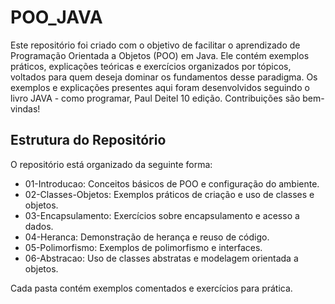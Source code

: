 # POO_JAVA
Este repositório foi criado com o objetivo de facilitar o aprendizado de Programação Orientada a Objetos (POO) em Java. Ele contém exemplos práticos, explicações teóricas e exercícios organizados por tópicos, voltados para quem deseja dominar os fundamentos desse paradigma. Os exemplos e explicações presentes aqui foram desenvolvidos seguindo o livro JAVA - como programar, Paul Deitel 10 edição.  Contribuições são bem-vindas! 

## Estrutura do Repositório  
O repositório está organizado da seguinte forma:  

- 01-Introducao: Conceitos básicos de POO e configuração do ambiente.  
- 02-Classes-Objetos: Exemplos práticos de criação e uso de classes e objetos.  
- 03-Encapsulamento: Exercícios sobre encapsulamento e acesso a dados.  
- 04-Heranca: Demonstração de herança e reuso de código.  
- 05-Polimorfismo: Exemplos de polimorfismo e interfaces.  
- 06-Abstracao: Uso de classes abstratas e modelagem orientada a objetos.  

Cada pasta contém exemplos comentados e exercícios para prática.  

